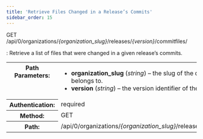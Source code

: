 ```yaml
---
title: 'Retrieve Files Changed in a Release’s Commits'
sidebar_order: 15
---
```


GET /api/0/organizations/_{organization_slug}_/releases/_{version}_/commitfiles/

: Retrieve a list of files that were changed in a given release’s commits.

  <table class="table"><tbody valign="top"><tr><th>Path Parameters:</th><td><ul><li><strong>organization_slug</strong> (<em>string</em>) – the slug of the organization the release belongs to.</li><li><strong>version</strong> (<em>string</em>) – the version identifier of the release.</li></ul></td></tr><tr><th>Authentication:</th><td>required</td></tr><tr><th>Method:</th><td>GET</td></tr><tr><th>Path:</th><td>/api/0/organizations/<em>{organization_slug}</em>/releases/<em>{version}</em>/commitfiles/</td></tr></tbody></table>

